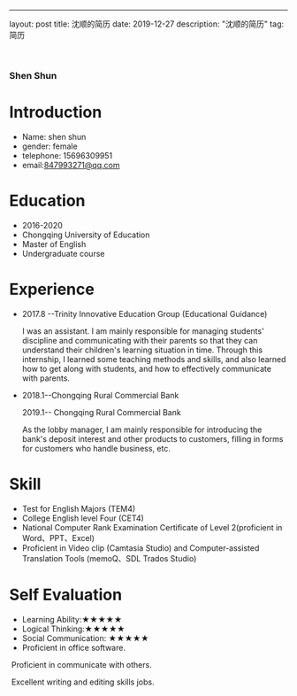 ---
layout: post
title: 沈顺的简历
date: 2019-12-27
description: "沈顺的简历"
tag: 简历

​    

### **Shen Shun**          

# Introduction

- Name: shen shun
- gender: female
- telephone: 15696309951
- email:847993271@qq.com

# Education

-  2016-2020                   
- Chongqing University of Education
-  Master of English
- Undergraduate course

# Experience
- 2017.8 --Trinity Innovative Education Group (Educational Guidance)

  I was an assistant. I am mainly responsible for managing students' discipline and communicating with their parents so that they can understand their children's learning situation in time. Through this internship, I learned some teaching methods and skills, and also learned how to get along with students, and how to effectively communicate with parents.

- 2018.1--Chongqing Rural Commercial Bank

  2019.1-- Chongqing Rural Commercial Bank

  As the lobby manager, I am mainly responsible for introducing the bank's deposit interest and other products to customers, filling in forms for customers who handle business, etc. 

# Skill
- Test for English Majors (TEM4)
- College English level Four (CET4)
- National Computer Rank Examination Certificate of Level 2(proficient in Word、PPT、Excel)
- Proficient in Video clip (Camtasia Studio) and Computer-assisted Translation Tools (memoQ、SDL Trados Studio)

# Self Evaluation
-  Learning Ability:★★★★★
- Logical Thinking:★★★★★
- Social Communication: ★★★★★
- Proficient in office software. 

​       Proficient in communicate with others.

​       Excellent writing and editing skills jobs.
	